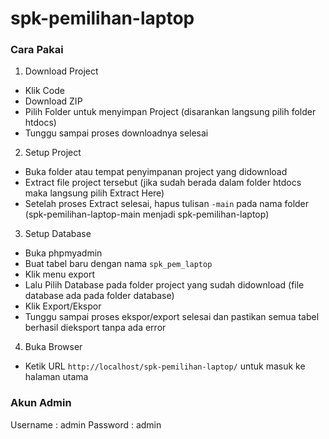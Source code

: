 ﻿# spk-pemilihan-laptop

### Cara Pakai
1. Download Project
  - Klik Code
  - Download ZIP
  - Pilih Folder untuk menyimpan Project (disarankan langsung pilih folder htdocs)
  - Tunggu sampai proses downloadnya selesai
2. Setup Project
  - Buka folder atau tempat penyimpanan project yang didownload
  - Extract file project tersebut (jika sudah berada dalam folder htdocs maka langsung pilih Extract Here)
  - Setelah proses Extract selesai, hapus tulisan `-main` pada nama folder (spk-pemilihan-laptop-main menjadi spk-pemilihan-laptop)
3. Setup Database
  - Buka phpmyadmin
  - Buat tabel baru dengan nama `spk_pem_laptop`
  - Klik menu export
  - Lalu Pilih Database pada folder project yang sudah didownload (file database ada pada folder database)
  - Klik Export/Ekspor
  - Tunggu sampai proses ekspor/export selesai dan pastikan semua tabel berhasil dieksport tanpa ada error
4. Buka Browser
  - Ketik URL `http://localhost/spk-pemilihan-laptop/` untuk masuk ke halaman utama

### Akun Admin
Username : admin
Password : admin
